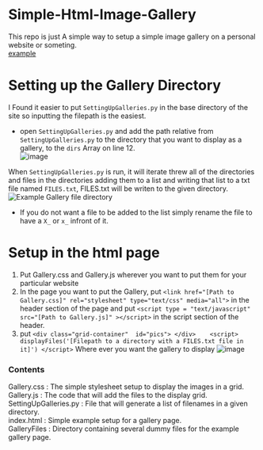 # Simple-Html-Image-Gallery

This repo is just A simple way to setup a simple image gallery on a personal website or someting.   
[example](https://cabl.rodeo/Real/R_Art)


# Setting up the Gallery Directory
I Found it easier to put `SettingUpGalleries.py` in the base directory of the site so inputting the filepath is the easiest.
- open `SettingUpGalleries.py` and add the path relative from `SettingUpGalleries.py` to the directory that you want to display as a gallery, to the `dirs` Array on line 12.   
![image](https://github.com/user-attachments/assets/9b691d68-1fe7-43e3-b483-34943293d8d3)


When `SettingUpGalleries.py` is run, it will iterate threw all of the directories and files in the directories adding them to a list and writing that list to a txt file named `FILES.txt`, 
FILES.txt will be writen to the given directory.   
![Example Gallery file directory](https://github.com/user-attachments/assets/da4ebe01-9243-4bf6-89e4-e686f694c4e6)   
- If you do not want a file to be added to the list simply rename the file to have a `X_` or `x_` infront of it.
       

# Setup in the html page   
1) Put Gallery.css and Gallery.js wherever you want to put them for your particular website
2) In the page you want to put the Gallery, put `<link href="[Path to Gallery.css]" rel="stylesheet" type="text/css" media="all">` in the header section of the page and put `<script type = "text/javascript" src="[Path to Gallery.js]" ></script>` in the script section of the header.
3) put ```<div class="grid-container"  id="pics"> </div>   
        <script> displayFiles('[Filepath to a directory with a FILES.txt file in it]') </script>``` Where ever  you want the gallery to display
![image](https://github.com/user-attachments/assets/67dbe7be-4e62-488a-8f89-a522f8a9adb2)


### Contents  
Gallery.css : The simple stylesheet setup to display the images in a grid.  
Gallery.js : The code that will add the files to the display grid.   
SettingUpGalleries.py : File that will generate a list of filenames in a given directory.   
index.html : Simple example setup for a gallery page.   
GalleryFiles : Directory containing several dummy files for the example gallery page.
